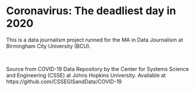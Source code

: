 <h1> <b> Coronavirus: The deadliest day in 2020 </b> </h1>
<p> This is a data journalism project runned for the MA in Data Journalism at Birmingham City University (BCU). </p>
<br>
<p> Source from COVID-19 Data Repository by the Center for Systems Science and Engineering (CSSE) at Johns Hopkins University. Available at https://github.com/CSSEGISandData/COVID-19 </p>

